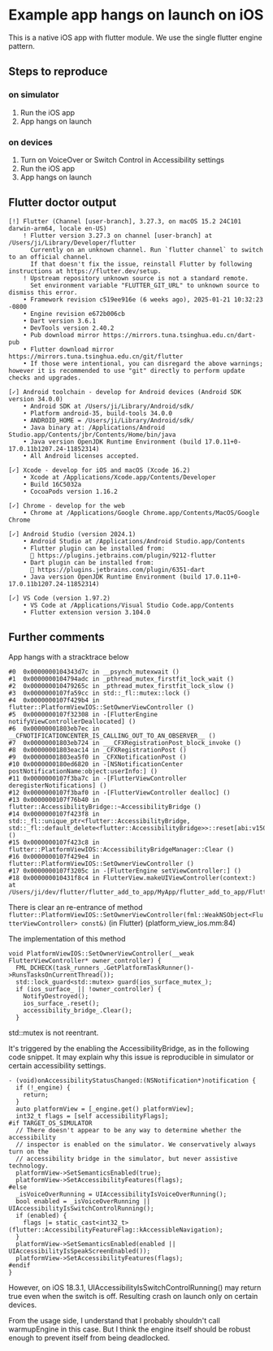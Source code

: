 # Example app hangs on launch on iOS 
This is a native iOS app with flutter module. We use the single flutter engine pattern.

## Steps to reproduce
### on simulator
1. Run the iOS app
2. App hangs on launch

### on devices
1. Turn on VoiceOver or Switch Control in Accessibility settings
2. Run the iOS app
3. App hangs on launch

## Flutter doctor output
```
[!] Flutter (Channel [user-branch], 3.27.3, on macOS 15.2 24C101 darwin-arm64, locale en-US)
    ! Flutter version 3.27.3 on channel [user-branch] at /Users/ji/Library/Developer/flutter
      Currently on an unknown channel. Run `flutter channel` to switch to an official channel.
      If that doesn't fix the issue, reinstall Flutter by following instructions at https://flutter.dev/setup.
    ! Upstream repository unknown source is not a standard remote.
      Set environment variable "FLUTTER_GIT_URL" to unknown source to dismiss this error.
    • Framework revision c519ee916e (6 weeks ago), 2025-01-21 10:32:23 -0800
    • Engine revision e672b006cb
    • Dart version 3.6.1
    • DevTools version 2.40.2
    • Pub download mirror https://mirrors.tuna.tsinghua.edu.cn/dart-pub
    • Flutter download mirror https://mirrors.tuna.tsinghua.edu.cn/git/flutter
    • If those were intentional, you can disregard the above warnings; however it is recommended to use "git" directly to perform update checks and upgrades.

[✓] Android toolchain - develop for Android devices (Android SDK version 34.0.0)
    • Android SDK at /Users/ji/Library/Android/sdk/
    • Platform android-35, build-tools 34.0.0
    • ANDROID_HOME = /Users/ji/Library/Android/sdk/
    • Java binary at: /Applications/Android Studio.app/Contents/jbr/Contents/Home/bin/java
    • Java version OpenJDK Runtime Environment (build 17.0.11+0-17.0.11b1207.24-11852314)
    • All Android licenses accepted.

[✓] Xcode - develop for iOS and macOS (Xcode 16.2)
    • Xcode at /Applications/Xcode.app/Contents/Developer
    • Build 16C5032a
    • CocoaPods version 1.16.2

[✓] Chrome - develop for the web
    • Chrome at /Applications/Google Chrome.app/Contents/MacOS/Google Chrome

[✓] Android Studio (version 2024.1)
    • Android Studio at /Applications/Android Studio.app/Contents
    • Flutter plugin can be installed from:
      🔨 https://plugins.jetbrains.com/plugin/9212-flutter
    • Dart plugin can be installed from:
      🔨 https://plugins.jetbrains.com/plugin/6351-dart
    • Java version OpenJDK Runtime Environment (build 17.0.11+0-17.0.11b1207.24-11852314)

[✓] VS Code (version 1.97.2)
    • VS Code at /Applications/Visual Studio Code.app/Contents
    • Flutter extension version 3.104.0
```

## Further comments
App hangs with a stracktrace below
```
#0	0x0000000104343d7c in __psynch_mutexwait ()
#1	0x0000000104794adc in _pthread_mutex_firstfit_lock_wait ()
#2	0x000000010479265c in _pthread_mutex_firstfit_lock_slow ()
#3	0x0000000107fa59cc in std::_fl::mutex::lock ()
#4	0x0000000107f429b4 in flutter::PlatformViewIOS::SetOwnerViewController ()
#5	0x0000000107f32308 in -[FlutterEngine notifyViewControllerDeallocated] ()
#6	0x00000001803eb7ec in __CFNOTIFICATIONCENTER_IS_CALLING_OUT_TO_AN_OBSERVER__ ()
#7	0x00000001803eb724 in ___CFXRegistrationPost_block_invoke ()
#8	0x00000001803eac14 in _CFXRegistrationPost ()
#9	0x00000001803ea5f0 in _CFXNotificationPost ()
#10	0x0000000180ed6820 in -[NSNotificationCenter postNotificationName:object:userInfo:] ()
#11	0x0000000107f3ba7c in -[FlutterViewController deregisterNotifications] ()
#12	0x0000000107f3baf0 in -[FlutterViewController dealloc] ()
#13	0x0000000107f76b40 in flutter::AccessibilityBridge::~AccessibilityBridge ()
#14	0x0000000107f423f8 in std::_fl::unique_ptr<flutter::AccessibilityBridge, std::_fl::default_delete<flutter::AccessibilityBridge>>::reset[abi:v15000] ()
#15	0x0000000107f423c8 in flutter::PlatformViewIOS::AccessibilityBridgeManager::Clear ()
#16	0x0000000107f429e4 in flutter::PlatformViewIOS::SetOwnerViewController ()
#17	0x0000000107f3205c in -[FlutterEngine setViewController:] ()
#18	0x000000010431f8c4 in FlutterView.makeUIViewController(context:) at /Users/ji/dev/flutter/flutter_add_to_app/MyApp/flutter_add_to_app/FlutterView.swift:15

```
There is clear an re-entrance of method `flutter::PlatformViewIOS::SetOwnerViewController(fml::WeakNSObject<FlutterViewController> const&)` (in Flutter) (platform_view_ios.mm:84)

The implementation of this method
```
void PlatformViewIOS::SetOwnerViewController(__weak FlutterViewController* owner_controller) {
  FML_DCHECK(task_runners_.GetPlatformTaskRunner()->RunsTasksOnCurrentThread());
  std::lock_guard<std::mutex> guard(ios_surface_mutex_);
  if (ios_surface_ || !owner_controller) {
    NotifyDestroyed();
    ios_surface_.reset();
    accessibility_bridge_.Clear();
  }
```
std::mutex is not reentrant.

It's triggered by the enabling the AccessibilityBridge, as in the following code snippet. It may explain why this issue is reproducible in simulator or certain accessibility settings.
```
- (void)onAccessibilityStatusChanged:(NSNotification*)notification {
  if (!_engine) {
    return;
  }
  auto platformView = [_engine.get() platformView];
  int32_t flags = [self accessibilityFlags];
#if TARGET_OS_SIMULATOR
  // There doesn't appear to be any way to determine whether the accessibility
  // inspector is enabled on the simulator. We conservatively always turn on the
  // accessibility bridge in the simulator, but never assistive technology.
  platformView->SetSemanticsEnabled(true);
  platformView->SetAccessibilityFeatures(flags);
#else
  _isVoiceOverRunning = UIAccessibilityIsVoiceOverRunning();
  bool enabled = _isVoiceOverRunning || UIAccessibilityIsSwitchControlRunning();
  if (enabled) {
    flags |= static_cast<int32_t>(flutter::AccessibilityFeatureFlag::kAccessibleNavigation);
  }
  platformView->SetSemanticsEnabled(enabled || UIAccessibilityIsSpeakScreenEnabled());
  platformView->SetAccessibilityFeatures(flags);
#endif
}
```

However, on iOS 18.3.1, UIAccessibilityIsSwitchControlRunning() may return true even when the switch is off. Resulting crash on launch only on certain devices.

From the usage side, I understand that I probably shouldn't call warmupEngine in this case. But I think the engine itself should be robust enough to prevent itself from being deadlocked.

